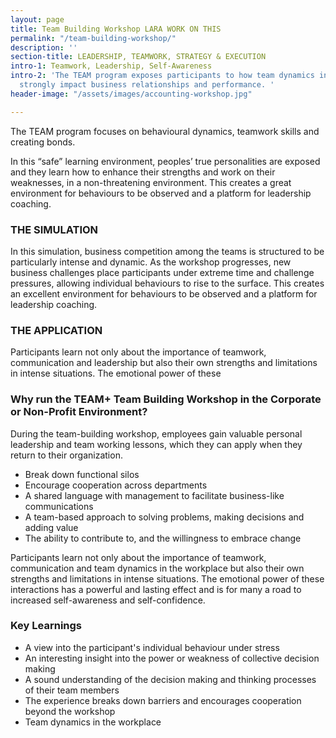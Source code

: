 ```yaml
---
layout: page
title: Team Building Workshop LARA WORK ON THIS
permalink: "/team-building-workshop/"
description: ''
section-title: LEADERSHIP, TEAMWORK, STRATEGY & EXECUTION
intro-1: Teamwork, Leadership, Self-Awareness
intro-2: 'The TEAM program exposes participants to how team dynamics in the workplace
  strongly impact business relationships and performance. '
header-image: "/assets/images/accounting-workshop.jpg"

---
```

The TEAM program focuses on behavioural dynamics, teamwork skills and creating bonds. 

In this “safe” learning environment, peoples’ true personalities are exposed and they learn how to enhance their strengths and work on their weaknesses, in a non-threatening environment. This creates a great environment for behaviours to be observed and a platform for leadership coaching.

### THE SIMULATION

In this simulation, business competition among the teams is structured to be particularly intense and dynamic. As the workshop progresses, new business challenges place participants under extreme time and challenge pressures, allowing individual behaviours to rise to the surface. This creates an excellent environment for behaviours to be observed and a platform for leadership coaching.

### THE APPLICATION

Participants learn not only about the importance of teamwork, communication and leadership but also their own strengths and limitations in intense situations. The emotional power of these

### Why run the TEAM+ Team Building Workshop in the Corporate or Non-Profit Environment?

During the team-building workshop, employees gain valuable personal leadership and team working lessons, which they can apply when they return to their organization.

* Break down functional silos
* Encourage cooperation across departments
* A shared language with management to facilitate business-like communications
* A team-based approach to solving problems, making decisions and adding value
* The ability to contribute to, and the willingness to embrace change

Participants learn not only about the importance of teamwork, communication and team dynamics in the workplace but also their own strengths and limitations in intense situations. The emotional power of these interactions has a powerful and lasting effect and is for many a road to increased self-awareness and self-confidence.

### **Key Learnings**

* A view into the participant's individual behaviour under stress
* An interesting insight into the power or weakness of collective decision making
* A sound understanding of the decision making and thinking processes of their team members
* The experience breaks down barriers and encourages cooperation beyond the workshop
* Team dynamics in the workplace
